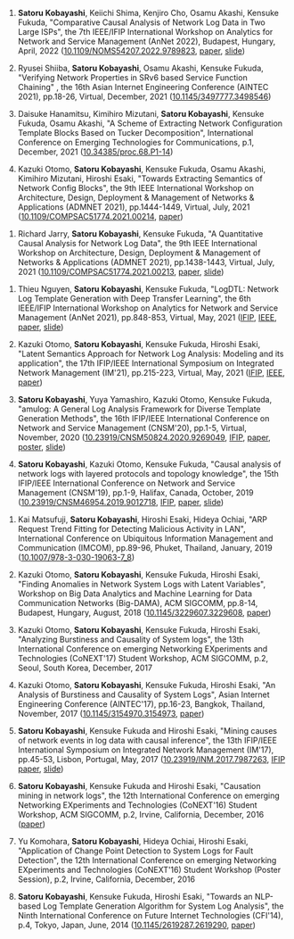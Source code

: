 1. __Satoru Kobayashi__, Keiichi Shima, Kenjiro Cho, Osamu Akashi, Kensuke Fukuda, "Comparative Causal Analysis of Network Log Data in Two Large ISPs", the 7th IEEE/IFIP International Workshop on Analytics for Network and Service Management (AnNet 2022), Budapest, Hungary, April, 2022 ([10.1109/NOMS54207.2022.9789823](https://doi.org/10.1109/NOMS54207.2022.9789823), [paper](papers/annet2022.pdf), [slide](papers/annet2022_slide.pdf))

1. Ryusei Shiiba, __Satoru Kobayashi__, Osamu Akashi, Kensuke Fukuda, "Verifying Network Properties in SRv6 based Service Function Chaining" , the 16th Asian Internet Engineering Conference (AINTEC 2021), pp.18-26, Virtual, December, 2021 ([10.1145/3497777.3498546](https://doi.org/10.1145/3497777.3498546))

1. Daisuke Hanamitsu, Kimihiro Mizutani, __Satoru Kobayashi__, Kensuke Fukuda, Osamu Akashi, "A Scheme of Extracting Network Configuration Template Blocks Based on Tucker Decomposition", International Conference on Emerging Technologies for Communications, p.1, December, 2021 ([10.34385/proc.68.P1-14](https://doi.org/10.34385/proc.68.P1-14))

1. Kazuki Otomo, __Satoru Kobayashi__, Kensuke Fukuda, Osamu Akashi, Kimihiro Mizutani, Hiroshi Esaki, "Towards Extracting Semantics of Network Config Blocks", the 9th IEEE International Workshop on Architecture, Design, Deployment & Management of Networks & Applications (ADMNET 2021), pp.1444-1449, Virtual, July, 2021 ([10.1109/COMPSAC51774.2021.00214](https://doi.org/10.1109/COMPSAC51774.2021.00214), [paper](papers/otomo_admnet2021.pdf))
<!-- https://doi.org/10.1109/COMPSAC51774.2021.00214 -->

1. Richard Jarry, __Satoru Kobayashi__, Kensuke Fukuda, "A Quantitative Causal Analysis for Network Log Data", the 9th IEEE International Workshop on Architecture, Design, Deployment & Management of Networks & Applications (ADMNET 2021), pp.1438-1443, Virtual, July, 2021 ([10.1109/COMPSAC51774.2021.00213](https://doi.org/10.1109/COMPSAC51774.2021.00213), [paper](papers/richard_admnet2021.pdf), [slide](papers/admnet2021.pdf))
<!-- https://doi.org/10.1109/COMPSAC51774.2021.00213 -->

1. Thieu Nguyen, __Satoru Kobayashi__, Kensuke Fukuda, "LogDTL: Network Log Template Generation with Deep Transfer Learning", the 6th IEEE/IFIP International Workshop on Analytics for Network and Service Management (AnNet 2021), pp.848-853, Virtual, May, 2021 ([IFIP](http://dl.ifip.org/db/conf/im/im2021-ws1-annet/index.html), [IEEE](https://ieeexplore.ieee.org/document/9464068), [paper](papers/thieu_annet2021.pdf), [slide](papers/annet2021.pdf))

1. Kazuki Otomo, __Satoru Kobayashi__, Kensuke Fukuda, Hiroshi Esaki, "Latent Semantics Approach for Network Log Analysis: Modeling and its application", the 17th IFIP/IEEE International Symposium on Integrated Network Management (IM'21), pp.215-223, Virtual, May, 2021 ([IFIP](http://dl.ifip.org/db/conf/im/im2021/index.html), [IEEE](https://ieeexplore.ieee.org/document/9464048), [paper](papers/otomo_im2021.pdf))

1. __Satoru Kobayashi__, Yuya Yamashiro, Kazuki Otomo, Kensuke Fukuda, "amulog: A General Log Analysis Framework for Diverse Template Generation Methods", the 16th IFIP/IEEE International Conference on Network and Service Management (CNSM'20), pp.1-5, Virtual, November, 2020 ([10.23919/CNSM50824.2020.9269049](https://doi.org/10.23919/CNSM50824.2020.9269049), [IFIP](http://dl.ifip.org/db/conf/cnsm/cnsm2020/index.html), [paper](papers/cnsm2020.pdf), [poster](papers/cnsm2020_poster.pdf), [slide](papers/cnsm2020_slide.pdf))

1. __Satoru Kobayashi__, Kazuki Otomo, Kensuke Fukuda, "Causal analysis of network logs with layered protocols and topology knowledge", the 15th IFIP/IEEE International Conference on Network and Service Management (CNSM'19), pp.1-9, Halifax, Canada, October, 2019 ([10.23919/CNSM46954.2019.9012718](https://doi.org/10.23919/CNSM46954.2019.9012718), [IFIP](http://dl.ifip.org/db/conf/cnsm/cnsm2019/index.html), [paper](papers/cnsm2019.pdf), [slide](papers/cnsm2019_slide.pdf))
<!--Acceptance rate: 16.5% (21/127)-->

1. Kai Matsufuji, __Satoru Kobayashi__, Hiroshi Esaki, Hideya Ochiai, "ARP Request Trend Fitting for Detecting Malicious Activity in LAN", International Conference on Ubiquitous Information Management and Communication (IMCOM), pp.89-96, Phuket, Thailand, January, 2019 ([10.1007/978-3-030-19063-7_8](https://doi.org/10.1007/978-3-030-19063-7_8))

1. Kazuki Otomo, __Satoru Kobayashi__, Kensuke Fukuda, Hiroshi Esaki, "Finding Anomalies in Network System Logs with Latent Variables", Workshop on Big Data Analytics and Machine Learning for Data Communication Networks (Big-DAMA), ACM SIGCOMM, pp.8-14, Budapest, Hungary, August, 2018 ([10.1145/3229607.3229608](https://doi.org/10.1145/3229607.3229608), [paper](papers/otomo_bigdama2018.pdf))

1. Kazuki Otomo, __Satoru Kobayashi__, Kensuke Fukuda, Hiroshi Esaki, "Analyzing Burstiness and Causality of System logs", the 13th International Conference on emerging Networking EXperiments and Technologies (CoNEXT'17) Student Workshop, ACM SIGCOMM, p.2, Seoul, South Korea, December, 2017

1. Kazuki Otomo, __Satoru Kobayashi__, Kensuke Fukuda, Hiroshi Esaki, "An Analysis of Burstiness and Causality of System Logs", Asian Internet Engineering Conference (AINTEC'17), pp.16-23, Bangkok, Thailand, November, 2017 ([10.1145/3154970.3154973](https://doi.org/10.1145/3154970.3154973), [paper](papers/otomo_aintec2017.pdf))

1. __Satoru Kobayashi__, Kensuke Fukuda and Hiroshi Esaki, "Mining causes of network events in log data with causal inference", the 13th IFIP/IEEE International Symposium on Integrated Network Management (IM'17), pp.45-53, Lisbon, Portugal, May, 2017 ([10.23919/INM.2017.7987263](https://doi.org/10.23919/INM.2017.7987263), [IFIP](http://dl.ifip.org/db/conf/im/im2017/index.html) [paper](papers/im2017.pdf), [slide](papers/im2017_slide.pdf))

1. __Satoru Kobayashi__, Kensuke Fukuda and Hiroshi Esaki, "Causation mining in network logs", the 12th International Conference on emerging Networking EXperiments and Technologies (CoNEXT'16) Student Workshop, ACM SIGCOMM, p.2, Irvine, California, December, 2016 ([paper](papers/conext2016.pdf))

1. Yu Komohara, __Satoru Kobayashi__, Hideya Ochiai, Hiroshi Esaki, "Application of Change Point Detection to System Logs for Fault Detection", the 12th International Conference on emerging Networking EXperiments and Technologies (CoNEXT'16) Student Workshop (Poster Session), p.2, Irvine, California, December, 2016

1. __Satoru Kobayashi__, Kensuke Fukuda, Hiroshi Esaki, "Towards an NLP-based Log Template Generation Algorithm for System Log Analysis", the Ninth International Conference on Future Internet Technologies (CFI'14), p.4, Tokyo, Japan, June, 2014 ([10.1145/2619287.2619290](https://doi.org/10.1145/2619287.2619290), [paper](papers/cfi2014.pdf))
